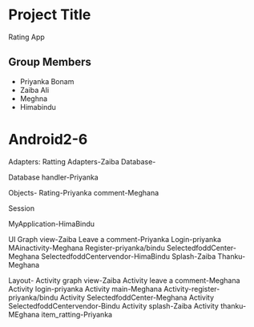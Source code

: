 # Project Title

Rating App

## Group Members
* Priyanka Bonam
* Zaiba Ali
* Meghna
* Himabindu


# Android2-6


Adapters:
Ratting Adapters-Zaiba 
Database-

Database handler-Priyanka 

Objects-
Rating-Priyanka
comment-Meghana

Session

MyApplication-HimaBindu

UI
Graph view-Zaiba
Leave a comment-Priyanka
Login-priyanka
MAinactivity-Meghana
Register-priyanka/bindu
SelectedfoddCenter-Meghana
SelectedfoddCentervendor-HimaBindu
Splash-Zaiba
Thanku-Meghana


Layout-
Activity graph view-Zaiba
Activity leave a comment-Meghana
Activity login-priyanka
Activity main-Meghana
Activity-register-priyanka/bindu
Activity SelectedfoddCenter-Meghana
Activity SelectedfoddCentervendor-Bindu
Activity splash-Zaiba
Activity thanku-MEghana
item_ratting-Priyanka


